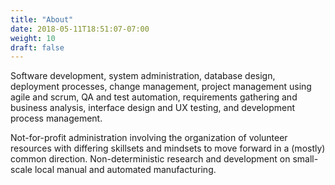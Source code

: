 ```yaml
---
title: "About"
date: 2018-05-11T18:51:07-07:00
weight: 10
draft: false
---
```


Software development, system administration, database design, deployment processes, change management, project management using agile and scrum, QA and test automation, requirements gathering and business analysis, interface design and UX testing, and development process management.

Not-for-profit administration involving the organization of volunteer resources with differing skillsets and mindsets to move forward in a (mostly) common direction.  Non-deterministic research and development on small-scale local manual and automated manufacturing.